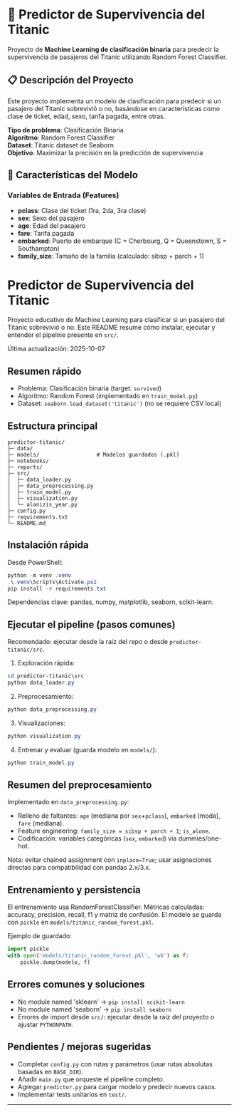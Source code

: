 # 🚢 Predictor de Supervivencia del Titanic

Proyecto de **Machine Learning de clasificación binaria** para predecir la supervivencia de pasajeros del Titanic utilizando Random Forest Classifier.

## 📋 Descripción del Proyecto

Este proyecto implementa un modelo de clasificación para predecir si un pasajero del Titanic sobrevivió o no, basándose en características como clase de ticket, edad, sexo, tarifa pagada, entre otras.

**Tipo de problema**: Clasificación Binaria  
**Algoritmo**: Random Forest Classifier  
**Dataset**: Titanic dataset de Seaborn  
**Objetivo**: Maximizar la precisión en la predicción de supervivencia

## 🎯 Características del Modelo

### Variables de Entrada (Features)

- **pclass**: Clase del ticket (1ra, 2da, 3ra clase)
- **sex**: Sexo del pasajero
- **age**: Edad del pasajero
- **fare**: Tarifa pagada
- **embarked**: Puerto de embarque (C = Cherbourg, Q = Queenstown, S = Southampton)
- **family_size**: Tamaño de la familia (calculado: sibsp + parch + 1)

# Predictor de Supervivencia del Titanic

Proyecto educativo de Machine Learning para clasificar si un pasajero del Titanic sobrevivió o no. Este README resume cómo instalar, ejecutar y entender el pipeline presente en `src/`.

Última actualización: 2025-10-07

## Resumen rápido

- Problema: Clasificación binaria (target: `survived`)
- Algoritmo: Random Forest (implementado en `train_model.py`)
- Dataset: `seaborn.load_dataset('titanic')` (no se requiere CSV local)

## Estructura principal

```
predictor-titanic/
├─ data/
├─ models/                  # Modelos guardados (.pkl)
├─ notebooks/
├─ reports/
├─ src/
│  ├─ data_loader.py
│  ├─ data_preprocessing.py
│  ├─ train_model.py
│  ├─ visualization.py
│  └─ alanizis_year.py
├─ config.py
├─ requirements.txt
└─ README.md
```

## Instalación rápida

Desde PowerShell:

```powershell
python -m venv .venv
.\.venv\Scripts\Activate.ps1
pip install -r requirements.txt
```

Dependencias clave: pandas, numpy, matplotlib, seaborn, scikit-learn.

## Ejecutar el pipeline (pasos comunes)

Recomendado: ejecutar desde la raíz del repo o desde `predictor-titanic/src`.

1. Exploración rápida:

```powershell
cd predictor-titanic\src
python data_loader.py
```

2. Preprocesamiento:

```powershell
python data_preprocessing.py
```

3. Visualizaciones:

```powershell
python visualization.py
```

4. Entrenar y evaluar (guarda modelo en `models/`):

```powershell
python train_model.py
```

## Resumen del preprocesamiento

Implementado en `data_preprocessing.py`:

- Relleno de faltantes: `age` (mediana por `sex`+`pclass`), `embarked` (moda), `fare` (mediana).
- Feature engineering: `family_size = sibsp + parch + 1`; `is_alone`.
- Codificación: variables categóricas (`sex`, `embarked`) via dummies/one-hot.

Nota: evitar chained assignment con `inplace=True`; usar asignaciones directas para compatibilidad con pandas 2.x/3.x.

## Entrenamiento y persistencia

El entrenamiento usa RandomForestClassifier. Métricas calculadas: accuracy, precision, recall, f1 y matriz de confusión.
El modelo se guarda con `pickle` en `models/titanic_random_forest.pkl`.

Ejemplo de guardado:

```python
import pickle
with open('models/titanic_random_forest.pkl', 'wb') as f:
    pickle.dump(modelo, f)
```

## Errores comunes y soluciones

- No module named 'sklearn' → `pip install scikit-learn`
- No module named 'seaborn' → `pip install seaborn`
- Errores de import desde `src/`: ejecutar desde la raíz del proyecto o ajustar `PYTHONPATH`.

## Pendientes / mejoras sugeridas

- Completar `config.py` con rutas y parámetros (usar rutas absolutas basadas en `BASE_DIR`).
- Añadir `main.py` que orqueste el pipeline completo.
- Agregar `predictor.py` para cargar modelo y predecir nuevos casos.
- Implementar tests unitarios en `test/`.

---
